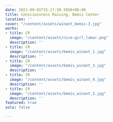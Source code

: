 ```yaml
---
date: 2021-09-01T15:17:50.5050+00:00
title: Consciousness Raising, Bemis Center
location: ''
cover: "/content/assets/winant_bemis-3.jpg"
works:
- title: CR
  image: "/content/assets/nice-girl_lamar.png"
  description: ''
- title: CR
  image: "/content/assets/bemis_winant_1.jpg"
  description: ''
- title: CR
  image: "/content/assets/bemis_winant_3.jpg"
  description: ''
- title: CR
  image: "/content/assets/bemis_winant_4.jpg"
  description: ''
- title: CR
  image: "/content/assets/bemis_winant_2.jpg"
  description: ''
featured: true
solo: false

---
```

